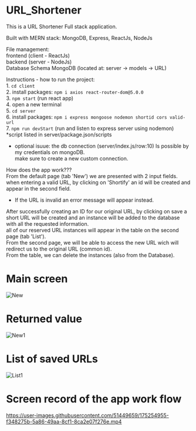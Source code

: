 # URL_Shortener

This is a URL Shortener Full stack application.</br>

Built with MERN stack: MongoDB, Express, ReactJs, NodeJs

File management:</br>
    frontend (client - ReactJs)</br>
    backend (server - NodeJs)</br>
    Database Schema MongoDB (located at: server -> models -> URL)</br>

Instructions - how to run the project:</br>
    1. `cd client`</br>
    2. install packages: 
         `npm i axios react-router-dom@5.0.0` </br>
    3. `npm start` (run react app)</br>
    4. open a new terminal</br>
    5. `cd server`</br>
    6. install packages:
         `npm i express mongoose nodemon shortid cors valid-url`</br>
    7. `npm run devStart` (run and listen to express server using nodemon)</br>
        *script listed in server/package.json/scripts</br>

* optional isuue: the db connection (server/index.js/row:10) Is possible by my credentials on mongoDB.</br> make sure to create a new custom connection. 

How does the app work???</br>
From the default page (tab 'New') we are presented with 2 input fields.</br>
when entering a valid URL, by clicking on 'Shortify' an id will be created
and appear in the second field. </br>
* If the URL is invalid an error message will appear instead.</br>

After successfully creating an ID for our original URL, by clicking on save a short URL will be created
and an instance will be added to the database with all the requested information.</br>
all of our reserved URL instances will appear in the table on the second page (tab 'List').</br>
From the second page, we will be able to access the new URL wich will redirect us to the original URL
(common id).</br>
From the table, we can delete the instances (also from the Database).

<h1>Main screen</h1>

![New](https://user-images.githubusercontent.com/51449659/175254885-40d348d8-4cb9-475a-a063-e9a2dffeed83.jpg)

<h1>Returned value</h1>

![New1](https://user-images.githubusercontent.com/51449659/175254909-0527fc25-11d8-4c3b-8aac-01f03ce1b02d.jpg)

<h1>List of saved URLs</h1>

![List1](https://user-images.githubusercontent.com/51449659/175254930-d97cea33-0942-4084-adc8-25a87be45f5e.jpg)


<h1>Screen record of the app work flow</h1>

https://user-images.githubusercontent.com/51449659/175254955-f348275b-5a86-49aa-8cf1-8ca2e07f276e.mp4

